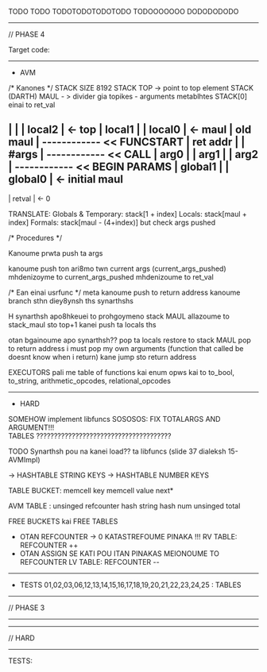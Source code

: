 TODO TODO
TODOTODOTODOTODO
TODOOOOOOO
DODODODODO

---------------------------------------------------------------------------------
// PHASE 4

Target code:

<!-- ARITH, SET, GET, UMINUS (2 args, result) - FULL ( TURH UMINUS TO FULL, USE CONST NUM -1)
RELATIONAL (2 args, index)         - RELATIONAL
FUNCEND, CALL, PARAM (arg1) - ARG1
GETRETVAL, RETURN - (result)        - RES

NOP
ASSIGN - (arg1, result)
JUMP (index)
FUNCSTART (2 args) -->

<!-- FIX RESOLVE RAW SYMBOL -->
<!-- GIA: LOCAL, GLOBALk, RAW -->
<!-- REMEMBER: ftiaxe na fainontai na locals sto FUNCSTART -->
<!-- REMEMBER: apo8hkeyoyme kapou posa program func yparxoun -->
<!-- REMEMBER: ftiaxnoyme ola ta ecalls apo twra ston pinaka -->
<!-- REMEMBER: bale pisw ta source line ston target (gia otan trwme error sthn avm) -->

<!-- FTIAXNOUME to target.c
Vazoume mesa ta emit target:
How to translate symbols to address: XRHSIMOPOIW MONO OFFSET? -->

<!-- First we make the final code dynamic array (similar to quads, but use generate_x) -->

<!-- Create more dynamic arrays for CONSTS (num, string etc) funcs -->

<!-- Write everything in a binary file in order ?? -->

---------------------------------------------------------------------------------
- AVM

/* Kanones */
STACK SIZE 8192
STACK TOP -> point to top element
STACK (DARTH) MAUL - > divider gia topikes - arguments metablhtes
STACK[0] einai to ret_val

|          |
| local2   | <- top
| local1   |
| local0   | <- maul
| old maul |
------------ << FUNCSTART
| ret addr |
| #args    |
------------ << CALL
| arg0     |
| arg1     |
| arg2     |
------------ << BEGIN PARAMS
| global1  |
| global0  | <- initial maul
------------
| retval   | <- 0

TRANSLATE:
Globals & Temporary: stack[1 + index]
Locals: stack[maul + index]
Formals: stack[maul - (4+index)] but check args pushed

/* Procedures */ 

Kanoume prwta push ta args

kanoume push ton ari8mo twn current args (current_args_pushed)
mhdenizoyme to current_args_pushed
mhdenizoume to ret_val

/* Ean einai usrfunc */
meta kanoume push to return address
kanoume branch sthn diey8ynsh ths synarthshs

H synarthsh apo8hkeuei to prohgoymeno stack MAUL
allazoume to stack_maul sto top+1
kanei push ta locals ths

otan bgainoume apo synarthsh??
pop ta locals
restore to stack MAUL
pop to return address
i must pop my own arguments (function that called be doesnt know when i return)
kane jump sto return address

EXECUTORS pali me table of functions kai enum
opws kai to to_bool, to_string, arithmetic_opcodes, relational_opcodes

---------------------------------------------------------------------------------
- HARD

SOMEHOW implement libfuncs SOSOSOS: FIX TOTALARGS AND ARGUMENT!!!   
TABLES ??????????????????????????????????????

TODO Synarthsh pou na kanei load?? ta libfuncs (slide 37 dialeksh 15-AVMImpl)

-> HASHTABLE STRING KEYS
-> HASHTABLE NUMBER KEYS

TABLE BUCKET:
    memcell key
    memcell value
    next*

AVM TABLE :
    unsinged refcounter
    hash string
    hash num
    unsinged total

FREE BUCKETS kai FREE TABLES

- OTAN REFCOUNTER -> 0 KATASTREFOUME PINAKA !!!
    RV TABLE: REFCOUNTER ++
- OTAN ASSIGN SE KATI POU ITAN PINAKAS MEIONOUME TO REFCOUNTER
    LV TABLE: REFCOUNTER --

---------------------------------------------------------------------------------
- TESTS
01,02,03,06,12,13,14,15,16,17,18,19,20,21,22,23,24,25 : TABLES

---------------------------------------------------------------------------------
// PHASE 3

<!-- - Check operations between constants in compile time -->
<!-- - Create quad structs, dynamic array -->
<!-- - Implement Scope Spaces, scope stack, offset inside space, etc (MIXADRILL) GOAT  -->
<!-- - OFFSET MUST NOT RESET WHEN NOT IN FUNCTION (LOOK FAQ) (MIXADRILL) GOAT  -->
<!-- - Method to create, read, delete temp variables -> CREATE, READ  -->
<!-- - DUAL assign quads (for lists mostly) -->
<!-- - Fix double assignment (oxi arith) -->
<!-- - Fix plusplus, minusminus, etc etc -->

<!-- - Function start, end, argument -->
<!-- - Add expr boolean logic to elist -->
<!-- - Reset in loop in functions see FLOW CONTROL ERROR test -->
<!-- - Tables (REMEMBER:: ELIST CAN BE NULL) -->
<!-- - REMEMBER INDEXED AND MEMBER MUST HAVE EXPR BOOLEAN LOGIC -->
<!-- - PLUS_PLUS lvalue is CORRECT! TODO lvalue plus_plus, minus_minus etc etc -->
<!-- - Return must jump to funcend -->
<!-- - Jump before funcdef to after funcend -->

---------------------------------------------------------------------------------
<!-- // Require Backpatching, breaklist, continuelist, merge method -->

<!-- - if-else -->
<!-- - while -->
<!-- - for -->
<!-- - break-continue  -->
<!-- - Fix WHILE, FOR to use Merikh Apotimhsh -->
<!-- Optimize while, for if -->

<!-- Gia Merikh Apotimhsh: -->
<!-- - Fix relational == and !=  -->
<!-- - Expr relop Expr -->
<!-- - not expr -->
<!-- - const TRUE FALSE -->
<!-- - Fix priority of AND and OR -->
<!-- Gia ola auta: 8eloume na elegxoyme oti ta arguments einai valid:
kanoume truecheck etc etc.-->

-----------------------------------------------------------------------
// HARD

<!-- - Maybe Temporary variables Garbage collection ????? -->
<!-- - Almost done!! Needs testing!! -->

------------------------------------------------------------------------

TESTS:
<!-- BACKPATCH DONE -->
<!-- ASSIGNMENTS COMPLEX DONE -->
<!-- ASSIGNMENTS OBJECTS DONE -->
<!-- ASSIGNMENTS SIMPLE DONE -->
<!-- BASIC EXPR WE NEED TO CHECK PLUS PLUS WE GET SEGM!!!! -->
<!-- CALLS (NEEDS JUMPS FROM HARD ELSE DONE) -->
<!-- CONST MATHS DONE  -->
<!-- FLOW CONTROL DONE -->
<!-- FLOW CONTROL ERROR DONE -->
<!-- FUNCDECL DONE WITH CHANGES ON JUMP DONE -->
<!-- IF ELSE DONE  -->
<!-- OBJECT CREATION EXPR (NEEDS JUMPS FROM HARD ELSE DONE) -->
<!-- RELATIONAL DONE -->
<!-- VAR MATHS DONE -->
